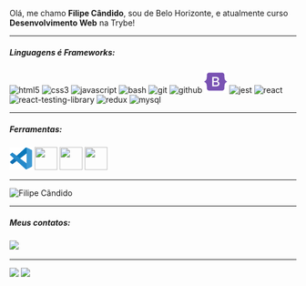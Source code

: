 Olá, me chamo **Filipe Cândido**, sou de Belo Horizonte, e atualmente curso **Desenvolvimento Web** na Trybe!

<hr/>

<h5>Linguagens é Frameworks:</h5>
<div>
  <img src="https://cdn.icon-icons.com/icons2/2107/PNG/512/file_type_html_icon_130541.png" alt="html5" width="40" height="40"/> 
  <img src="https://cdn.icon-icons.com/icons2/2107/PNG/512/file_type_css_icon_130661.png" alt="css3" width="40" height="40"/> 
  <img src="https://cdn.icon-icons.com/icons2/2108/PNG/512/javascript_icon_130900.png" alt="javascript" width="40" height="40"/>
  <img src="https://cdn.icon-icons.com/icons2/2699/PNG/512/gnu_bash_logo_icon_170079.png" alt="bash" width="40" height="40" />
  <img src="https://cdn.icon-icons.com/icons2/2107/PNG/512/file_type_git_icon_130581.png" alt="git" width="40" height="40"/> 
  <img src="https://cdn.icon-icons.com/icons2/936/PNG/512/github-logo_icon-icons.com_73546.png" alt="github" width="40" height="40"/>
  <img src="https://raw.githubusercontent.com/devicons/devicon/master/icons/bootstrap/bootstrap-plain.svg" alt="Bootstrap" width="40" height="40" />
  <img src="https://cdn.icon-icons.com/icons2/2107/PNG/512/file_type_jest_icon_130514.png" alt="jest" width="40" height="40"/>
  <img src="https://cdn.icon-icons.com/icons2/2415/PNG/512/react_original_logo_icon_146374.png" alt="react" width="40" height="40"/> 
   <img src="https://user-images.githubusercontent.com/80691766/134706033-799f21ca-b461-4c2d-8a03-417b134cc8dd.png" alt="react-testing-library" width="40" h       height="40"/>
  <img src="https://cdn.icon-icons.com/icons2/2415/PNG/512/redux_original_logo_icon_146365.png" alt="redux" width="40" height="40"/>
  <img src="https://cdn.icon-icons.com/icons2/2415/PNG/512/mysql_original_wordmark_logo_icon_146417.png" alt="mysql" width="60" height="55"/>
<hr/>
<h5>Ferramentas:</h5>
  <img src="https://raw.githubusercontent.com/devicons/devicon/master/icons/vscode/vscode-original.svg" alt="vscode" width="40" height="40" />
  <img height="40" width="40" src="https://cdn.icon-icons.com/icons2/2108/PNG/128/slack_icon_130829.png">
  <img height="40" width="40" src="https://cdn.icon-icons.com/icons2/836/PNG/128/Trello_icon-icons.com_66775.png">
  <img height="40" width="40" src="https://cdn.icon-icons.com/icons2/2389/PNG/128/notion_logo_icon_145025.png">
</div>

<hr/>

<p align="left"> <img src="https://komarev.com/ghpvc/?username=Fedolfo" alt="Filipe Cãndido" /></p>

<hr/>

<h5>Meus contatos:</h5>
<div>
    <a href="https://www.linkedin.com/in/filipe-c%C3%A2ndido/" target="_blank">
        <img src="https://img.shields.io/badge/LinkedIn-0077B5?style=for-the-badge&logo=linkedin&logoColor=white" height="25px">
    </a>
</div>
<hr/>
<div>
    <img src="https://github-readme-stats.vercel.app/api?username=Fedolfo&theme=dark&show_icons=true" />
    <img src="https://github-readme-stats.vercel.app/api/top-langs/?username=Fedolfo&theme=dark&show_icons=true" height="195px" />
</div>
